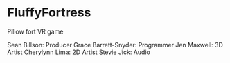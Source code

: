 # FluffyFortress
Pillow fort VR game

Sean Billson: Producer
Grace Barrett-Snyder: Programmer
Jen Maxwell: 3D Artist
Cherylynn Lima: 2D Artist
Stevie Jick: Audio
